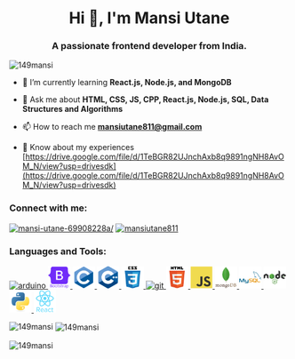 <h1 align="center">Hi 👋, I'm Mansi Utane</h1>
<h3 align="center">A passionate frontend developer from India.</h3>

<p align="left"> <img src="https://komarev.com/ghpvc/?username=149mansi&label=Profile%20views&color=0e75b6&style=flat" alt="149mansi" /> </p>

- 🌱 I’m currently learning **React.js, Node.js, and MongoDB**

- 💬 Ask me about **HTML, CSS, JS, CPP, React.js, Node.js, SQL, Data Structures and Algorithms**

- 📫 How to reach me **mansiutane811@gmail.com**

- 📄 Know about my experiences [https://drive.google.com/file/d/1TeBGR82UJnchAxb8q9891ngNH8AvOM_N/view?usp=drivesdk](https://drive.google.com/file/d/1TeBGR82UJnchAxb8q9891ngNH8AvOM_N/view?usp=drivesdk)

<h3 align="left">Connect with me:</h3>
<p align="left">
<a href="https://linkedin.com/in/mansi-utane-69908228a/" target="blank"><img align="center" src="https://raw.githubusercontent.com/rahuldkjain/github-profile-readme-generator/master/src/images/icons/Social/linked-in-alt.svg" alt="mansi-utane-69908228a/" height="30" width="40" /></a>
<a href="https://www.leetcode.com/mansiutane811" target="blank"><img align="center" src="https://raw.githubusercontent.com/rahuldkjain/github-profile-readme-generator/master/src/images/icons/Social/leet-code.svg" alt="mansiutane811" height="30" width="40" /></a>
</p>

<h3 align="left">Languages and Tools:</h3>
<p align="left"> <a href="https://www.arduino.cc/" target="_blank" rel="noreferrer"> <img src="https://cdn.worldvectorlogo.com/logos/arduino-1.svg" alt="arduino" width="40" height="40"/> </a> <a href="https://getbootstrap.com" target="_blank" rel="noreferrer"> <img src="https://raw.githubusercontent.com/devicons/devicon/master/icons/bootstrap/bootstrap-plain-wordmark.svg" alt="bootstrap" width="40" height="40"/> </a> <a href="https://www.cprogramming.com/" target="_blank" rel="noreferrer"> <img src="https://raw.githubusercontent.com/devicons/devicon/master/icons/c/c-original.svg" alt="c" width="40" height="40"/> </a> <a href="https://www.w3schools.com/cpp/" target="_blank" rel="noreferrer"> <img src="https://raw.githubusercontent.com/devicons/devicon/master/icons/cplusplus/cplusplus-original.svg" alt="cplusplus" width="40" height="40"/> </a> <a href="https://www.w3schools.com/css/" target="_blank" rel="noreferrer"> <img src="https://raw.githubusercontent.com/devicons/devicon/master/icons/css3/css3-original-wordmark.svg" alt="css3" width="40" height="40"/> </a> <a href="https://git-scm.com/" target="_blank" rel="noreferrer"> <img src="https://www.vectorlogo.zone/logos/git-scm/git-scm-icon.svg" alt="git" width="40" height="40"/> </a> <a href="https://www.w3.org/html/" target="_blank" rel="noreferrer"> <img src="https://raw.githubusercontent.com/devicons/devicon/master/icons/html5/html5-original-wordmark.svg" alt="html5" width="40" height="40"/> </a> <a href="https://developer.mozilla.org/en-US/docs/Web/JavaScript" target="_blank" rel="noreferrer"> <img src="https://raw.githubusercontent.com/devicons/devicon/master/icons/javascript/javascript-original.svg" alt="javascript" width="40" height="40"/> </a> <a href="https://www.mongodb.com/" target="_blank" rel="noreferrer"> <img src="https://raw.githubusercontent.com/devicons/devicon/master/icons/mongodb/mongodb-original-wordmark.svg" alt="mongodb" width="40" height="40"/> </a> <a href="https://www.mysql.com/" target="_blank" rel="noreferrer"> <img src="https://raw.githubusercontent.com/devicons/devicon/master/icons/mysql/mysql-original-wordmark.svg" alt="mysql" width="40" height="40"/> </a> <a href="https://nodejs.org" target="_blank" rel="noreferrer"> <img src="https://raw.githubusercontent.com/devicons/devicon/master/icons/nodejs/nodejs-original-wordmark.svg" alt="nodejs" width="40" height="40"/> </a> <a href="https://www.python.org" target="_blank" rel="noreferrer"> <img src="https://raw.githubusercontent.com/devicons/devicon/master/icons/python/python-original.svg" alt="python" width="40" height="40"/> </a> <a href="https://reactjs.org/" target="_blank" rel="noreferrer"> <img src="https://raw.githubusercontent.com/devicons/devicon/master/icons/react/react-original-wordmark.svg" alt="react" width="40" height="40"/> </a> </p>

<p><img align="left" src="https://github-readme-stats.vercel.app/api/top-langs?username=149mansi&show_icons=true&locale=en&layout=compact" alt="149mansi" /></p>

<p>&nbsp;<img align="center" src="https://github-readme-stats.vercel.app/api?username=149mansi&show_icons=true&locale=en" alt="149mansi" /></p>

<p><img align="center" src="https://github-readme-streak-stats.herokuapp.com/?user=149mansi&" alt="149mansi" /></p>

